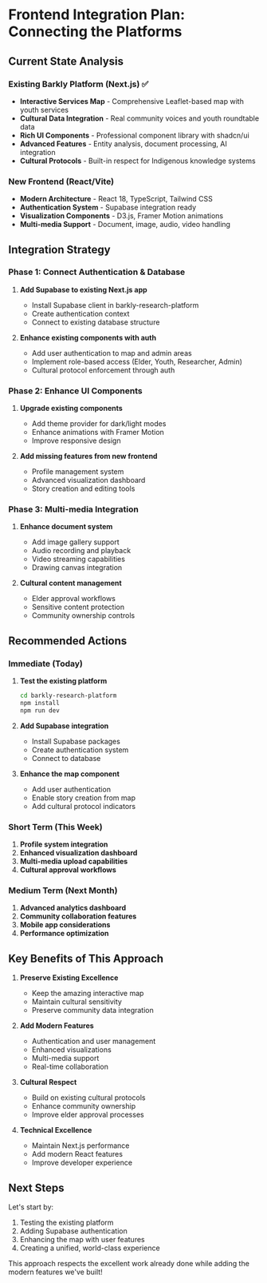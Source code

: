 # Frontend Integration Plan: Connecting the Platforms

## Current State Analysis

### Existing Barkly Platform (Next.js) ✅
- **Interactive Services Map** - Comprehensive Leaflet-based map with youth services
- **Cultural Data Integration** - Real community voices and youth roundtable data
- **Rich UI Components** - Professional component library with shadcn/ui
- **Advanced Features** - Entity analysis, document processing, AI integration
- **Cultural Protocols** - Built-in respect for Indigenous knowledge systems

### New Frontend (React/Vite) 
- **Modern Architecture** - React 18, TypeScript, Tailwind CSS
- **Authentication System** - Supabase integration ready
- **Visualization Components** - D3.js, Framer Motion animations
- **Multi-media Support** - Document, image, audio, video handling

## Integration Strategy

### Phase 1: Connect Authentication & Database
1. **Add Supabase to existing Next.js app**
   - Install Supabase client in barkly-research-platform
   - Create authentication context
   - Connect to existing database structure

2. **Enhance existing components with auth**
   - Add user authentication to map and admin areas
   - Implement role-based access (Elder, Youth, Researcher, Admin)
   - Cultural protocol enforcement through auth

### Phase 2: Enhance UI Components
1. **Upgrade existing components**
   - Add theme provider for dark/light modes
   - Enhance animations with Framer Motion
   - Improve responsive design

2. **Add missing features from new frontend**
   - Profile management system
   - Advanced visualization dashboard
   - Story creation and editing tools

### Phase 3: Multi-media Integration
1. **Enhance document system**
   - Add image gallery support
   - Audio recording and playback
   - Video streaming capabilities
   - Drawing canvas integration

2. **Cultural content management**
   - Elder approval workflows
   - Sensitive content protection
   - Community ownership controls

## Recommended Actions

### Immediate (Today)
1. **Test the existing platform**
   ```bash
   cd barkly-research-platform
   npm install
   npm run dev
   ```

2. **Add Supabase integration**
   - Install Supabase packages
   - Create authentication system
   - Connect to database

3. **Enhance the map component**
   - Add user authentication
   - Enable story creation from map
   - Add cultural protocol indicators

### Short Term (This Week)
1. **Profile system integration**
2. **Enhanced visualization dashboard**
3. **Multi-media upload capabilities**
4. **Cultural approval workflows**

### Medium Term (Next Month)
1. **Advanced analytics dashboard**
2. **Community collaboration features**
3. **Mobile app considerations**
4. **Performance optimization**

## Key Benefits of This Approach

1. **Preserve Existing Excellence**
   - Keep the amazing interactive map
   - Maintain cultural sensitivity
   - Preserve community data integration

2. **Add Modern Features**
   - Authentication and user management
   - Enhanced visualizations
   - Multi-media support
   - Real-time collaboration

3. **Cultural Respect**
   - Build on existing cultural protocols
   - Enhance community ownership
   - Improve elder approval processes

4. **Technical Excellence**
   - Maintain Next.js performance
   - Add modern React features
   - Improve developer experience

## Next Steps

Let's start by:
1. Testing the existing platform
2. Adding Supabase authentication
3. Enhancing the map with user features
4. Creating a unified, world-class experience

This approach respects the excellent work already done while adding the modern features we've built!
